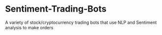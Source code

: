 # Sentiment-Trading-Bots
A variety of stock/cryptocurrency trading bots that use NLP and Sentiment analysis to make orders
